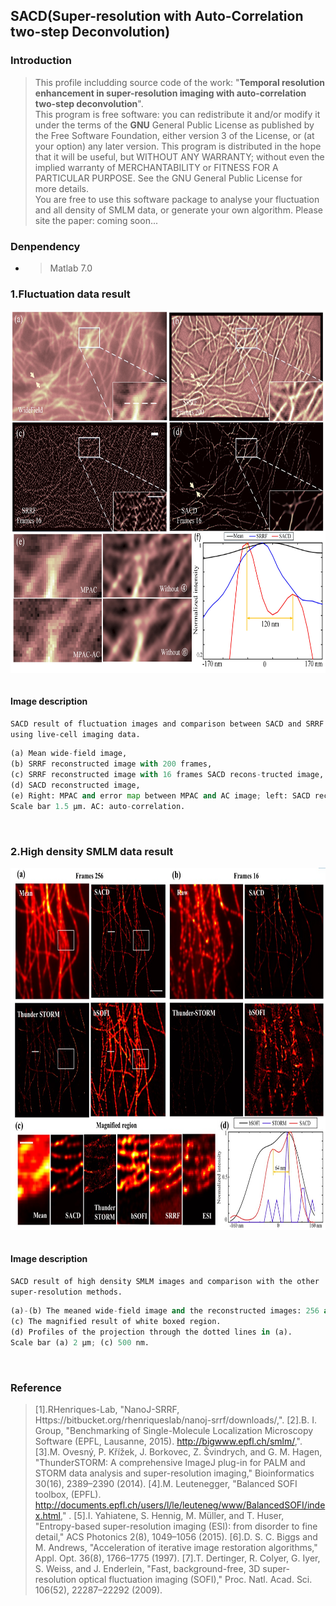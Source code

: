 ## SACD(**S**uper-resolution with **A**uto-**C**orrelation two-step **D**econvolution)

### Introduction
>This profile includding source code of the work: "**Temporal resolution enhancement in super-resolution imaging with auto-correlation two-step deconvolution**".<br />
>This program is free software: you can redistribute it and/or modify it under the terms of the **GNU** General Public License as published by the Free Software Foundation, either version 3 of the License, or (at your option) any later version. This program is distributed in the hope that it will be useful, but WITHOUT ANY WARRANTY; without even the implied warranty of MERCHANTABILITY or FITNESS FOR A PARTICULAR PURPOSE. See the GNU General Public License for more details.<br />
You are free to use this software package to analyse your fluctuation and all density of SMLM data, or generate your own algorithm. Please site the paper: coming soon...
### Denpendency
* >Matlab 7.0

### 1.Fluctuation data result 
<table >
  
  <div align=center><center><img src="./images/1.jpg" height="580"></center>
  
</table>

#### Image description
`SACD result of fluctuation images and comparison between SACD and SRRF using live-cell imaging data.`<br />
```python
(a) Mean wide-field image,
(b) SRRF reconstructed image with 200 frames, 
(c) SRRF reconstructed image with 16 frames SACD recons-tructed image, 
(d) SACD reconstructed image,
(e) Right: MPAC and error map between MPAC and AC image; left: SACD reconstructed image without first and second deconvolution step. (f) Normalized line profiles taken from the regions between the yellow arrowheads for corresponding images in (a), (b) and (d) showing separated features. 
Scale bar 1.5 μm. AC: auto-correlation.
```
<br />

### 2.High density SMLM data result 
<table >
  
  <div align=center><center><img src="./images/2.jpg" height="580"></center>
  
</table>

#### Image description
`SACD result of high density SMLM images and comparison with the other super-resolution methods. `
```python
(a)-(b) The meaned wide-field image and the reconstructed images: 256 and 16 frames. 
(c) The magnified result of white boxed region. 
(d) Profiles of the projection through the dotted lines in (a). 
Scale bar (a) 2 μm; (c) 500 nm.
```
<br />

### Reference
> [1].RHenriques-Lab, "NanoJ-SRRF, Https://bitbucket.org/rhenriqueslab/nanoj-srrf/downloads/,".
> [2].B. I. Group, "Benchmarking of Single-Molecule Localization Microscopy Software (EPFL, Lausanne, 2015).  http://bigwww.epfl.ch/smlm/,".
> [3].M. Ovesný, P. Křížek, J. Borkovec, Z. Švindrych, and G. M. Hagen, "ThunderSTORM: A comprehensive ImageJ plug-in for PALM and STORM data analysis and super-resolution imaging," Bioinformatics 30(16), 2389–2390 (2014).
> [4].M. Leutenegger, "Balanced SOFI toolbox, (EPFL). http://documents.epfl.ch/users/l/le/leuteneg/www/BalancedSOFI/index.html," .
> [5].I. Yahiatene, S. Hennig, M. Müller, and T. Huser, "Entropy-based super-resolution imaging (ESI): from disorder to fine detail," ACS Photonics 2(8), 1049–1056 (2015).
> [6].D. S. C. Biggs and M. Andrews, "Acceleration of iterative image restoration algorithms," Appl. Opt. 36(8), 1766–1775 (1997).
> [7].T. Dertinger, R. Colyer, G. Iyer, S. Weiss, and J. Enderlein, "Fast, background-free, 3D super-resolution optical fluctuation imaging (SOFI)," Proc. Natl. Acad. Sci. 106(52), 22287–22292 (2009).


